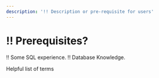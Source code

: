 ```yaml
---
description: '!! Description or pre-requisite for users'
---
```


# !! Prerequisites?

!! Some SQL experience. !! Database Knowledge.

Helpful list of terms


